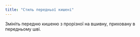 ```yaml
---
title: "Стиль передньої кишені"
---
```


Змініть передню кишеню з прорізної на вшивну, приховану в передньому шві.